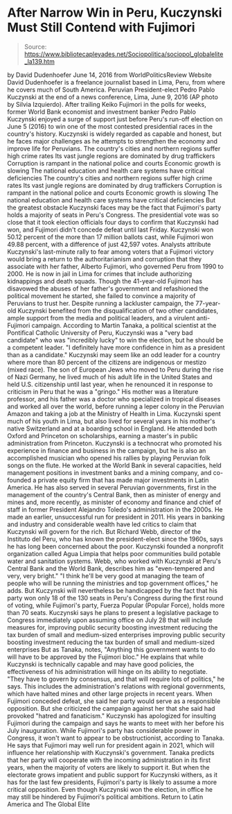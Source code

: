 # After Narrow Win in Peru, Kuczynski Must Still Contend with Fujimori

> Source: https://www.bibliotecapleyades.net/Sociopolitica/sociopol_globalelite_la139.htm

by David Dudenhoefer
June 14, 2016
from WorldPoliticsReview Website
David Dudenhoefer
is a freelance journalist based in Lima, Peru,
from where he covers much of South America.
Peruvian President-elect Pedro Pablo Kuczynski
at the end of a news conference, Lima, June 9, 2016
(AP photo by Silvia Izquierdo).
After trailing Keiko Fujimori in the polls for weeks, former World Bank economist and investment banker Pedro Pablo Kuczynski enjoyed a surge of support just before Peru's run-off election on June 5 (2016) to win one of the most contested presidential races in the country's history. Kuczynski is widely regarded as capable and honest, but he faces major challenges as he attempts to strengthen the economy and improve life for Peruvians.
The country's cities and northern regions suffer high crime rates Its vast jungle regions are dominated by drug traffickers Corruption is rampant in the national police and courts Economic growth is slowing The national education and health care systems have critical deficiencies
The country's cities and northern regions suffer high crime rates
Its vast jungle regions are dominated by drug traffickers
Corruption is rampant in the national police and courts
Economic growth is slowing
The national education and health care systems have critical deficiencies
But the greatest obstacle Kuczynski faces may be the fact that Fujimori's party holds a majority of seats in Peru's Congress. The presidential vote was so close that it took election officials four days to confirm that Kuczynski had won, and Fujimori didn't concede defeat until last Friday.
Kuczynski won 50.12 percent of the more than 17 million ballots cast, while Fujimori won 49.88 percent, with a difference of just 42,597 votes. Analysts attribute Kuczynski's last-minute rally to fear among voters that a Fujimori victory would bring a return to the authoritarianism and corruption that they associate with her father, Alberto Fujimori, who governed Peru from 1990 to 2000.
He is now in jail in Lima for crimes that include authorizing kidnappings and death squads. Though the 41-year-old Fujimori has disavowed the abuses of her father's government and refashioned the political movement he started, she failed to convince a majority of Peruvians to trust her.
Despite running a lackluster campaign, the 77-year-old Kuczynski benefited from the disqualification of two other candidates, ample support from the media and political leaders, and a virulent anti-Fujimori campaign. According to Martin Tanaka, a political scientist at the Pontifical Catholic University of Peru, Kuczynski was a "very bad candidate" who was "incredibly lucky" to win the election, but he should be a competent leader.
"I definitely have more confidence in him as a president than as a candidate."
Kuczynski may seem like an odd leader for a country where more than 80 percent of the citizens are indigenous or mestizo (mixed race).
The son of European Jews who moved to Peru during the rise of Nazi Germany, he lived much of his adult life in the United States and held U.S. citizenship until last year, when he renounced it in response to criticism in Peru that he was a "gringo."
His mother was a literature professor, and his father was a doctor who specialized in tropical diseases and worked all over the world, before running a leper colony in the Peruvian Amazon and taking a job at the Ministry of Health in Lima.
Kuczynski spent much of his youth in Lima, but also lived for several years in his mother's native Switzerland and at a boarding school in England. He attended both Oxford and Princeton on scholarships, earning a master's in public administration from Princeton. Kuczynski is a technocrat who promoted his experience in finance and business in the campaign, but he is also an accomplished musician who opened his rallies by playing Peruvian folk songs on the flute.
He worked at the World Bank in several capacities, held management positions in investment banks and a mining company, and co-founded a private equity firm that has made major investments in Latin America.
He has also served in several Peruvian governments, first in the management of the country's Central Bank, then as minister of energy and mines and, more recently, as minister of economy and finance and chief of staff in former President Alejandro Toledo's administration in the 2000s.
He made an earlier, unsuccessful run for president in 2011. His years in banking and industry and considerable wealth have led critics to claim that Kuczynski will govern for the rich. But Richard Webb, director of the Instituto del Peru, who has known the president-elect since the 1960s, says he has long been concerned about the poor.
Kuczynski founded a nonprofit organization called Agua Limpia that helps poor communities build potable water and sanitation systems.
Webb, who worked with Kuczynski at Peru's Central Bank and the World Bank, describes him as "even-tempered and very, very bright."
"I think he'll be very good at managing the team of people who will be running the ministries and top government offices," he adds.
But Kuczynski will nevertheless be handicapped by the fact that his party won only 18 of the 130 seats in Peru's Congress during the first round of voting, while Fujimori's party, Fuerza Popular (Popular Force), holds more than 70 seats. Kuczynski says he plans to present a legislative package to Congress immediately upon assuming office on July 28 that will include measures for,
improving public security boosting investment reducing the tax burden of small and medium-sized enterprises
improving public security
boosting investment
reducing the tax burden of small and medium-sized enterprises
But as Tanaka, notes,
"Anything this government wants to do will have to be approved by the Fujimori bloc."
He explains that while Kuczynski is technically capable and may have good policies, the effectiveness of his administration will hinge on its ability to negotiate.
"They have to govern by consensus, and that will require lots of politics," he says.
This includes the administration's relations with regional governments, which have halted mines and other large projects in recent years. When Fujimori conceded defeat, she said her party would serve as a responsible opposition. But she criticized the campaign against her that she said had provoked "hatred and fanaticism."
Kuczynski has apologized for insulting Fujimori during the campaign and says he wants to meet with her before his July inauguration. While Fujimori's party has considerable power in Congress, it won't want to appear to be obstructionist, according to Tanaka. He says that Fujimori may well run for president again in 2021, which will influence her relationship with Kuczynski's government.
Tanaka predicts that her party will cooperate with the incoming administration in its first years, when the majority of voters are likely to support it.
But when the electorate grows impatient and public support for Kuczynski withers, as it has for the last few presidents, Fujimori's party is likely to assume a more critical opposition.
Even though Kuczynski won the election, in office he may still be hindered by Fujimori's political ambitions.
Return to Latin America and The Global Elite
